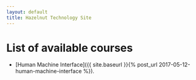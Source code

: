 ```yaml
---
layout: default
title: Hazelnut Technology Site
---
```


# [](#header-1)List of available courses
* [Human Machine Interface]({{ site.baseurl }}{% post_url 2017-05-12-human-machine-interface %}).